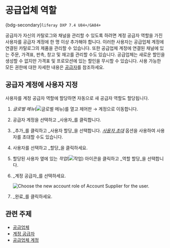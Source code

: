 # 공급업체 역할

{bdg-secondary}`liferay DXP 7.4 U84+/GA84+`

공급자가 자신의 카탈로그와 채널을 관리할 수 있도록 하려면 계정 공급자 역할을 가진 사용자를 공급자 계정에 한 명 이상 추가해야 합니다. 이러한 사용자는 공급업체 계정에 연결된 카탈로그의 제품을 관리할 수 있습니다. 또한 공급업체 계정에 연결된 채널에 있는 주문, 가격표, 판촉, 창고 및 재고를 관리할 수도 있습니다. 공급업체는 새로운 할인을 생성할 수 없지만 가격표 및 프로모션에 있는 할인을 무시할 수 있습니다. 사용 가능한 모든 권한에 대한 자세한 내용은 [공급자](../../users-and-accounts/roles-and-permissions/commerce-roles-reference.md#supplier)를 참조하세요.

## 공급자 계정에 사용자 지정

사용자를 계정 공급자 역할에 할당하면 자동으로 새 공급자 역할도 할당됩니다.

1. _글로벌 메뉴_(![글로벌 메뉴](../../images/icon-applications-menu.png))를 열고 제어판 → 계정으로 이동합니다.

1. 공급자 계정을 선택하고 _사용자_를 클릭합니다.

1. _추가_를 클릭하고 _사용자 할당_을 선택합니다. [_사용자 초대_](https://learn.liferay.com/web/guest/w/commerce/users-and-accounts/account-management/inviting-users-to-an-account) 옵션을 사용하여 사용자를 초대할 수도 있습니다.

1. 사용자를 선택하고 _할당_을 클릭하세요.

1. 할당된 사용자 옆에 있는 _작업_(![작업](../../images/icon-actions.png)) 아이콘을 클릭하고 _역할 할당_을 선택합니다.

1. _계정 공급자_를 선택하세요.

   ![Choose the new account role of Account Supplier for the user.](./supplier-role/images/01.png)

1. _완료_를 클릭하세요.

## 관련 주제

* [공급업체](../../users-and-accounts/roles-and-permissions/commerce-roles-reference.md#supplier) 
* [계정 공급자](../../users-and-accounts/roles-and-permissions/commerce-roles-reference.md#account-supplier) 
* [공급업체 계정](./supplier-account.md) 
